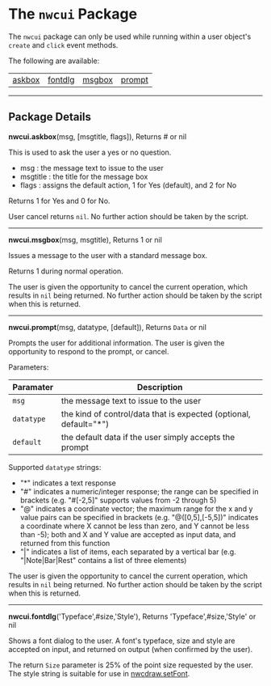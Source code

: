# The `nwcui` Package

The `nwcui` package can only be used while running within a user object's `create` and `click` event methods.

The following are available:

<table>
<tr>
<td><a href="#askbox">askbox</a></td>
<td><a href="#fontdlg">fontdlg</a></td>
<td><a href="#msgbox">msgbox</a></td>
<td><a href="#prompt">prompt</a></td>
</tr>
</table>


------------------
## Package Details

<a name="askbox"></a>
**nwcui.askbox**(msg, [msgtitle, flags]), Returns # or nil

This is used to ask the user a yes or no question.

- msg : the message text to issue to the user
- msgtitle : the title for the message box
- flags : assigns the default action, 1 for Yes (default), and 2 for No

Returns 1 for Yes and 0 for No.

User cancel returns `nil`. No further action should be taken by the script.


------------------
<a name="msgbox"></a>
**nwcui.msgbox**(msg, msgtitle), Returns 1 or nil

Issues a message to the user with a standard message box.

Returns 1 during normal operation.

The user is given the opportunity to cancel the current operation, which results in `nil` being returned. No further action should be taken by the script when this is returned.


------------------
<a name="prompt"></a>
**nwcui.prompt**(msg, datatype, [default]), Returns `Data` or nil

Prompts the user for additional information. The user is given the opportunity to respond to the prompt, or cancel.

Parameters:

| Paramater  | Description |
| ---------- | ----------------------- |
| `msg`      | the message text to issue to the user |
| `datatype` | the kind of control/data that is expected (optional, default="*") |
| `default`  | the default data if the user simply accepts the prompt |

Supported `datatype` strings:

- "*" indicates a text response
- "#" indicates a numeric/integer response; the range can be specified in brackets (e.g. "#[-2,5]" supports values from -2 through 5)
- "@" indicates a coordinate vector; the maximum range for the x and y value pairs can be specified in brackets (e.g. "@([0,5],[-5,5])" indicates a coordinate where X cannot be less than zero, and Y cannot be less than -5); both and X and Y value are accepted as input data, and returned from this function
- "|" indicates a list of items, each separated by a vertical bar (e.g. "|Note|Bar|Rest" contains a list of three elements)

The user is given the opportunity to cancel the current operation, which results in `nil` being returned. No further action should be taken by the script when this is returned.

------------------
<a name="fontdlg"></a>
**nwcui.fontdlg**('Typeface',#size,'Style'), Returns 'Typeface',#size,'Style' or nil

Shows a font dialog to the user. A font's typeface, size and style are accepted on input, and returned on output (when confirmed by the user).

The return `Size` parameter is 25% of the point size requested by the user. The style string is suitable for use in [nwcdraw.setFont](nwcdraw.md#setFont).
